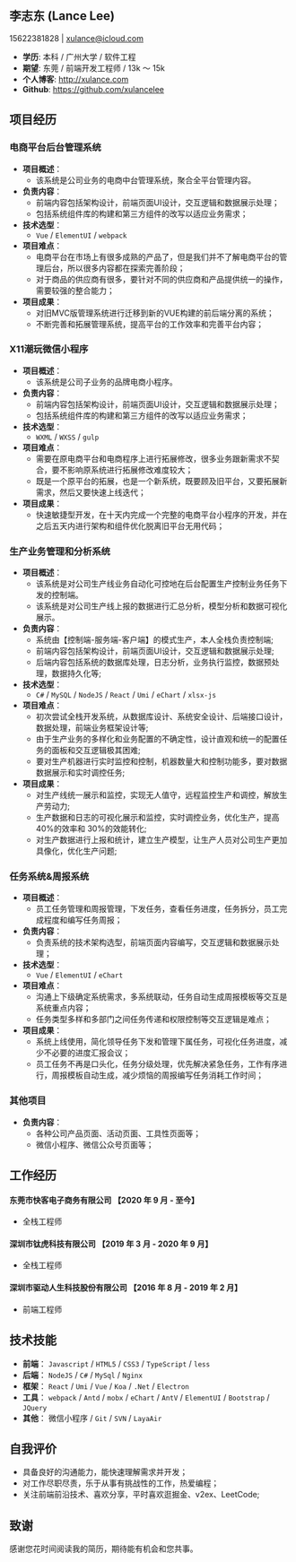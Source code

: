## 李志东 (Lance Lee)
15622381828 | xulance@icloud.com  
- **学历**: 本科 / 广州大学 / 软件工程  
- **期望**: 东莞 / 前端开发工程师 / 13k ～ 15k  
- **个人博客**: http://xulance.com  
- **Github**: https://github.com/xulancelee  

## 项目经历

### 电商平台后台管理系统
- **项目概述**：
  - 该系统是公司业务的电商中台管理系统，聚合全平台管理内容。
- **负责内容**：
  - 前端内容包括架构设计，前端页面UI设计，交互逻辑和数据展示处理；
  - 包括系统组件库的构建和第三方组件的改写以适应业务需求；
- **技术选型**：
  - `Vue` / `ElementUI` / `webpack`
- **项目难点**：
  - 电商平台在市场上有很多成熟的产品了，但是我们并不了解电商平台的管理后台，所以很多内容都在探索完善阶段；
  - 对于商品的供应商有很多，要针对不同的供应商和产品提供统一的操作，需要较强的整合能力；
- **项目成果**：
  - 对旧MVC版管理系统进行迁移到新的VUE构建的前后端分离的系统；
  - 不断完善和拓展管理系统，提高平台的工作效率和完善平台内容；

### X11潮玩微信小程序
- **项目概述**：
  - 该系统是公司子业务的品牌电商小程序。
- **负责内容**：
  - 前端内容包括架构设计，前端页面UI设计，交互逻辑和数据展示处理；
  - 包括系统组件库的构建和第三方组件的改写以适应业务需求；
- **技术选型**：
  - `WXML` / `WXSS` / `gulp`
- **项目难点**：
  - 需要在原电商平台和电商程序上进行拓展修改，很多业务跟新需求不契合，要不影响原系统进行拓展修改难度较大；
  - 既是一个原平台的拓展，也是一个新系统，既要顾及旧平台，又要拓展新需求，然后又要快速上线迭代；
- **项目成果**：
  - 快速敏捷型开发，在十天内完成一个完整的电商平台小程序的开发，并在之后五天内进行架构和组件优化脱离旧平台无用代码；

### 生产业务管理和分析系统
- **项目概述**：
  - 该系统是对公司生产线业务自动化可控地在后台配置生产控制业务任务下发的控制端。
  - 该系统是对公司生产线上报的数据进行汇总分析，模型分析和数据可视化展示。
- **负责内容**：
  - 系统由【控制端-服务端-客户端】的模式生产，本人全栈负责控制端;
  - 前端内容包括架构设计，前端页面UI设计，交互逻辑和数据展示处理;
  - 后端内容包括系统的数据库处理，日志分析，业务执行监控，数据预处理，数据持久化等;
- **技术选型**：
  - `C#` / `MySQL` / `NodeJS` / `React` / `Umi` / `eChart` / `xlsx-js`
- **项目难点**：
  - 初次尝试全栈开发系统，从数据库设计、系统安全设计、后端接口设计，数据处理，前端业务框架设计等;
  - 由于生产业务的多样化和业务配置的不确定性，设计直观和统一的配置任务的面板和交互逻辑极其困难;
  - 要对生产机器进行实时监控和控制，机器数量大和控制功能多，要对数据数据展示和实时调控任务;
- **项目成果**：
  - 对生产线统一展示和监控，实现无人值守，远程监控生产和调控，解放生产劳动力;
  - 生产数据和日志的可视化展示和监控，实时调控业务，优化生产，提高 40%的效率和 30%的效能转化;
  - 对生产数据进行上报和统计，建立生产模型，让生产人员对公司生产更加具像化，优化生产问题;

### 任务系统&周报系统
- **项目概述**：
  - 员工任务管理和周报管理，下发任务，查看任务进度，任务拆分，员工完成程度和编写任务周报；
- **负责内容**：
  - 负责系统的技术架构选型，前端页面内容编写，交互逻辑和数据展示处理；
- **技术选型**：
  - `Vue` / `ElementUI` / `eChart`
- **项目难点**：
  - 沟通上下级确定系统需求，多系统联动，任务自动生成周报模板等交互是系统重点内容；
  - 任务类型多样和多部门之间任务传递和权限控制等交互逻辑是难点；
- **项目成果**：
  - 系统上线使用，简化领导任务下发和管理下属任务，可视化任务进度，减少不必要的进度汇报会议；
  - 员工任务不再是口头化，任务分级处理，优先解决紧急任务，工作有序进行，周报模板自动生成，减少烦恼的周报编写任务消耗工作时间；

### 其他项目
- **负责内容**：
  - 各种公司产品页面、活动页面、工具性页面等；
  - 微信小程序、微信公众号页面等；

## 工作经历
#### 东莞市快客电子商务有限公司 【2020 年 9 月 - 至今】
- 全栈工程师

#### 深圳市钛虎科技有限公司 【2019 年 3 月 - 2020 年 9 月】
- 全栈工程师

#### 深圳市驱动人生科技股份有限公司 【2016 年 8 月 - 2019 年 2 月】
- 前端工程师

## 技术技能
- **前端**： `Javascript` / `HTML5` / `CSS3` / `TypeScript` / `less`
- **后端**： `NodeJS` / `C#` / `MySql` / `Nginx`
- **框架**： `React` / `Umi` / `Vue` / `Koa` / `.Net` / `Electron`
- **工具**： `webpack` / `Antd` / `mobx` / `eChart` / `AntV` / `ElementUI` / `Bootstrap` / `JQuery`
- **其他**： 微信小程序 / `Git` / `SVN` / `LayaAir`

## 自我评价
- 具备良好的沟通能力，能快速理解需求并开发；
- 对工作尽职尽责，乐于从事有挑战性的工作，热爱编程；
- 关注前端前沿技术、喜欢分享，平时喜欢逛掘金、v2ex、LeetCode;

## 致谢
感谢您花时间阅读我的简历，期待能有机会和您共事。
